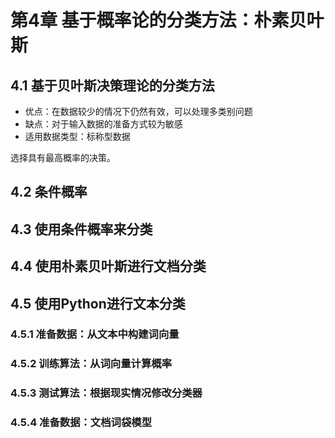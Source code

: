 # 第4章 基于概率论的分类方法：朴素贝叶斯

## 4.1 基于贝叶斯决策理论的分类方法

* 优点：在数据较少的情况下仍然有效，可以处理多类别问题
* 缺点：对于输入数据的准备方式较为敏感
* 适用数据类型：标称型数据

选择具有最高概率的决策。

## 4.2 条件概率

## 4.3 使用条件概率来分类

## 4.4 使用朴素贝叶斯进行文档分类

## 4.5 使用Python进行文本分类

### 4.5.1 准备数据：从文本中构建词向量

### 4.5.2 训练算法：从词向量计算概率

### 4.5.3 测试算法：根据现实情况修改分类器

### 4.5.4 准备数据：文档词袋模型


